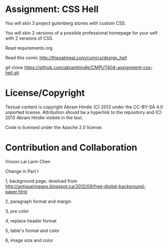 Assignment: CSS Hell
====================

You will skin 3 project gutenberg stories with custom CSS.

You will skin 2 versions of a possible professional homepage for your
self with 2 versions of CSS.

Read requirements.org

Read this comic http://theoatmeal.com/comics/design_hell

git clone https://github.com/abramhindle/CMPUT404-assignment-css-hell.git

License/Copyright
=================

Textual content is copyright Abram Hindle (C) 2013 under the CC-BY-SA
4.0 unported license. Attribution should be a hyperlink to the
repository and (C) 2013 Abram Hindle visibile in the text.

Code is licensed under the Apache 2.0 license.

Contribution and Collaboration
============
Vinson Lai
Larin Chen

Change in Part I

1, background page. dowload from http://antiqueimages.blogspot.ca/2012/09/free-digital-background-paper.html

2, paragraph format and margin

3, pre color

4, replace header format

5, table's format and color

6, image size and color
